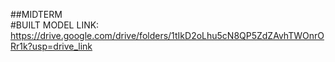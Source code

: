 ##MIDTERM
<br>
#BUILT MODEL LINK:
<br>
<a>https://drive.google.com/drive/folders/1tIkD2oLhu5cN8QP5ZdZAvhTWOnrORr1k?usp=drive_link<a>
